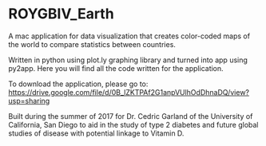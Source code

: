 # ROYGBIV_Earth
A mac application for data visualization that creates color-coded maps of the world to compare statistics between countries.

Written in python using plot.ly graphing library and turned into app using py2app. Here you will find all the code written for the application. 

To download the application, please go to: https://drive.google.com/file/d/0B_lZKTPAf2G1anpVUlhOdDhnaDQ/view?usp=sharing

Built during the summer of 2017 for Dr. Cedric Garland of the University of California, San Diego to aid in the study of type 2 diabetes and future global studies of disease with potential linkage to Vitamin D. 
